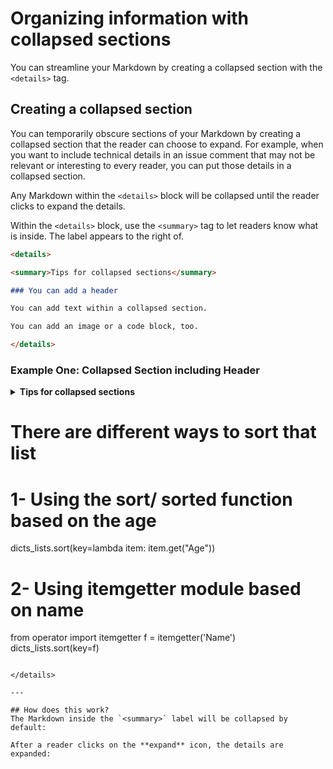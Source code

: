 # Organizing information with collapsed sections

You can streamline your Markdown by creating a collapsed section with the `<details>` tag.

## Creating a collapsed section

You can temporarily obscure sections of your Markdown by creating a collapsed section that the reader can choose to expand. For example, when you want to include technical details in an issue comment that may not be relevant or interesting to every reader, you can put those details in a collapsed section.

Any Markdown within the `<details>` block will be collapsed until the reader clicks to expand the details.

Within the `<details>` block, use the `<summary>` tag to let readers know what is inside. The label appears to the right of.

```markdown
<details>

<summary>Tips for collapsed sections</summary>

### You can add a header

You can add text within a collapsed section.

You can add an image or a code block, too.

</details>
```

### Example One: Collapsed Section including Header

<details>

<summary><b>Tips for collapsed sections</b></summary>

### You can add a header

You can add text within a collapsed section. The collapsed section can be expanded or collapsed 

You can add an image or a code block, too.

```ruby
   puts "Hello World"
```

</details>



# There are different ways to sort that list
# 1- Using the sort/ sorted function based on the age
dicts_lists.sort(key=lambda item: item.get("Age"))

# 2- Using itemgetter module based on name
from operator import itemgetter
f = itemgetter('Name')
dicts_lists.sort(key=f)
```

</details>

---

## How does this work?
The Markdown inside the `<summary>` label will be collapsed by default:

After a reader clicks on the **expand** icon, the details are expanded:
